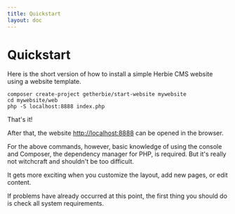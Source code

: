 ```yaml
---
title: Quickstart
layout: doc
---
```


# Quickstart

Here is the short version of how to install a simple Herbie CMS website using a website template.

    composer create-project getherbie/start-website mywebsite
    cd mywebsite/web
    php -S localhost:8888 index.php

That's it!

After that, the website <http://localhost:8888> can be opened in the browser.

For the above commands, however, basic knowledge of using the console and Composer, the dependency manager for PHP, is required.
But it's really not witchcraft and shouldn't be too difficult.

It gets more exciting when you customize the layout, add new pages, or edit content.

If problems have already occurred at this point, the first thing you should do is check all system requirements. 
